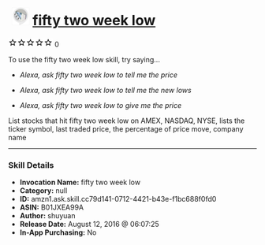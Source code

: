 # &nbsp;<img src="skill_icon" alt="fifty two week low icon" width="36"> [fifty two week low](http://alexa.amazon.com/#skills/amzn1.ask.skill.cc79d141-0712-4421-b43e-f1bc688f0fd0)
![0 stars](../../images/ic_star_border_black_18dp_1x.png)![0 stars](../../images/ic_star_border_black_18dp_1x.png)![0 stars](../../images/ic_star_border_black_18dp_1x.png)![0 stars](../../images/ic_star_border_black_18dp_1x.png)![0 stars](../../images/ic_star_border_black_18dp_1x.png) 0

To use the fifty two week low skill, try saying...

* *Alexa, ask fifty two week low to tell me the price*

* *Alexa, ask fifty two week low to tell me the new lows*

* *Alexa, ask fifty two week low to give me the price*

List stocks that hit fifty two week low on AMEX, NASDAQ, NYSE, lists the ticker symbol, last traded price, the percentage of price move, company name

***

### Skill Details

* **Invocation Name:** fifty two week low
* **Category:** null
* **ID:** amzn1.ask.skill.cc79d141-0712-4421-b43e-f1bc688f0fd0
* **ASIN:** B01JXEA99A
* **Author:** shuyuan
* **Release Date:** August 12, 2016 @ 06:07:25
* **In-App Purchasing:** No

